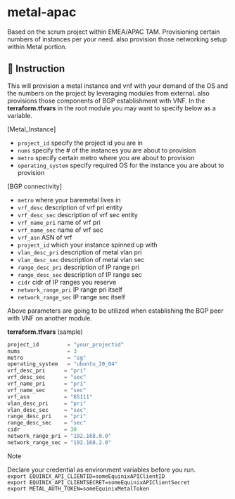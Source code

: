 # metal-apac

Based on the scrum project within EMEA/APAC TAM.   Provisioning certain numbers of instances per your need.   also provision those networking setup within Metal portion.

## :watermelon: Instruction

This will provision a metal instance and vnf with your demand of the OS and the numbers on the project by leveraging modules from external. also provisions those components of BGP establishment with VNF.
In the **terraform.tfvars** in the root module you may want to specify below as a variable.

[Metal_Instance]
- `project_id`       specify the project id you are in
- `nums`             specify the # of the instances you are about to provision
- `metro`            specify certain metro where you are about to provision
- `operating_system` specify required OS for the instance you are about to provision

[BGP connectivity]
- `metro` where your baremetal lives in
- `vrf_desc` description of vrf pri entity
- `vrf_desc_sec` description of vrf sec entity 
- `vrf_name_pri` name of vrf pri
- `vrf_name_sec` name of vrf sec
- `vrf_asn` ASN of vrf
- `project_id` which your instance spinned up with
- `vlan_desc_pri` description of metal vlan pri
- `vlan_desc_sec` description of metal vlan sec
- `range_desc_pri` description of IP range pri
- `range_desc_sec` description of IP range sec
- `cidr` cidr of IP ranges you reserve
- `network_range_pri` IP range pri itself
- `network_range_sec` IP range sec itself

Above parameters are going to be utilized when establishing the BGP peer with VNF on another module.

**terraform.tfvars** (sample)
```terraform
project_id         = "your_projectid"
nums               = 3
metro              = "sg"
operating_system   = "ubuntu_20_04"
vrf_desc_pri      = "pri"
vrf_desc_sec      = "sec"
vrf_name_pri      = "pri"
vrf_name_sec      = "sec"
vrf_asn           = "65111"
vlan_desc_pri     = "pri"
vlan_desc_sec     = "sec"
range_desc_pri    = "pri"
range_desc_sec    = "sec"
cidr              = 30
network_range_pri = "192.168.0.0"
network_range_sec = "192.168.2.0"
```  


>[!note]
>Declare your credential as environment variables before you run.  
>`export EQUINIX_API_CLIENTID=someEquinixAPIClientID`  
>`export EQUINIX_API_CLIENTSECRET=someEquinixAPIClientSecret`  
>`export METAL_AUTH_TOKEN=someEquinixMetalToken`
